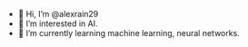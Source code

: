 - 👋 Hi, I’m @alexrain29
- 👀 I’m interested in AI.
- 🌱 I’m currently learning machine learning, neural networks.


<!---
alexrain29/alexrain29 is a ✨ special ✨ repository because its `README.md` (this file) appears on your GitHub profile.
You can click the Preview link to take a look at your changes.
--->
